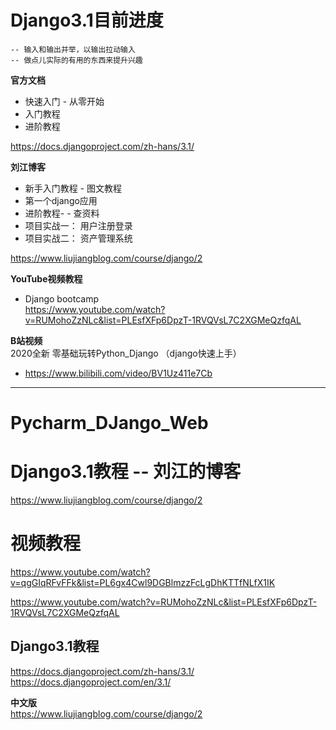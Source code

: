 #   Django3.1目前进度


```
-- 输入和输出并举，以输出拉动输入     
-- 做点儿实际的有用的东西来提升兴趣   
```



**官方文档**   
- 快速入门 - 从零开始
- 入门教程
- 进阶教程

https://docs.djangoproject.com/zh-hans/3.1/   


**刘江博客**
- 新手入门教程 - 图文教程
- 第一个django应用
- 进阶教程- -    查资料
- 项目实战一： 用户注册登录
- 项目实战二： 资产管理系统

https://www.liujiangblog.com/course/django/2    


**YouTube视频教程**
- Django bootcamp     
https://www.youtube.com/watch?v=RUMohoZzNLc&list=PLEsfXFp6DpzT-1RVQVsL7C2XGMeQzfqAL        


**B站视频**   
2020全新 零基础玩转Python_Django （django快速上手）       
- https://www.bilibili.com/video/BV1Uz411e7Cb         




****



# Pycharm_DJango_Web





#  Django3.1教程  -- 刘江的博客   
https://www.liujiangblog.com/course/django/2     
   


#  视频教程


https://www.youtube.com/watch?v=qgGIqRFvFFk&list=PL6gx4Cwl9DGBlmzzFcLgDhKTTfNLfX1IK     



https://www.youtube.com/watch?v=RUMohoZzNLc&list=PLEsfXFp6DpzT-1RVQVsL7C2XGMeQzfqAL    





##    Django3.1教程

https://docs.djangoproject.com/zh-hans/3.1/       
https://docs.djangoproject.com/en/3.1/     


**中文版**    
https://www.liujiangblog.com/course/django/2   

